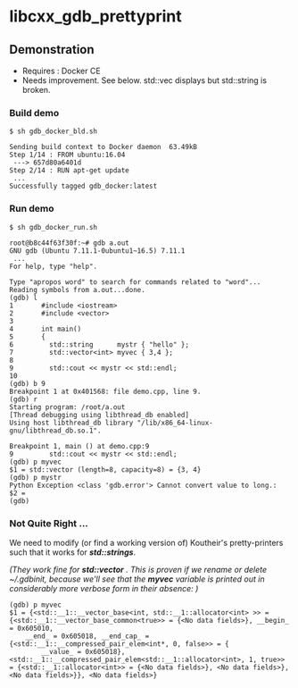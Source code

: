 # libcxx_gdb_prettyprint

## Demonstration

   - Requires : Docker CE
   - Needs improvement.  See below. std::vec displays but std::string is broken.

### Build demo

```
$ sh gdb_docker_bld.sh

Sending build context to Docker daemon  63.49kB
Step 1/14 : FROM ubuntu:16.04
 ---> 657d80a6401d
Step 2/14 : RUN apt-get update
 ...
Successfully tagged gdb_docker:latest

```

### Run demo

```
$ sh gdb_docker_run.sh

root@b8c44f63f30f:~# gdb a.out
GNU gdb (Ubuntu 7.11.1-0ubuntu1~16.5) 7.11.1
 ...
For help, type "help".

Type "apropos word" to search for commands related to "word"...
Reading symbols from a.out...done.
(gdb) l
1       #include <iostream>
2       #include <vector>
3
4       int main()
5       {
6         std::string      mystr { "hello" };
7         std::vector<int> myvec { 3,4 };
8
9         std::cout << mystr << std::endl;
10
(gdb) b 9
Breakpoint 1 at 0x401568: file demo.cpp, line 9.
(gdb) r
Starting program: /root/a.out
[Thread debugging using libthread_db enabled]
Using host libthread_db library "/lib/x86_64-linux-gnu/libthread_db.so.1".

Breakpoint 1, main () at demo.cpp:9
9         std::cout << mystr << std::endl;
(gdb) p myvec
$1 = std::vector (length=8, capacity=8) = {3, 4}
(gdb) p mystr
Python Exception <class 'gdb.error'> Cannot convert value to long.:
$2 =
(gdb)
```

### Not Quite Right ...

We need to modify (or find a working version of) Koutheir's pretty-printers such that it works for ***std::strings***.

*(They work fine for **std::vector** . This is proven if we rename or delete ~/.gdbinit, because we'll see that the **myvec** variable is printed out in considerably more verbose form in their absence: )*

```
(gdb) p myvec
$1 = {<std::__1::__vector_base<int, std::__1::allocator<int> >> = {<std::__1::__vector_base_common<true>> = {<No data fields>}, __begin_ = 0x605010,
    __end_ = 0x605018, __end_cap_ = {<std::__1::__compressed_pair_elem<int*, 0, false>> = {
        __value_ = 0x605018}, <std::__1::__compressed_pair_elem<std::__1::allocator<int>, 1, true>> = {<std::__1::allocator<int>> = {<No data fields>}, <No data fields>}, <No data fields>}}, <No data fields>}

```

